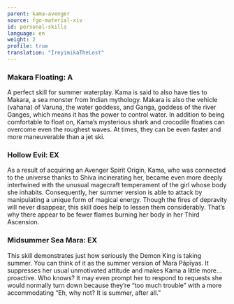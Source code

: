 ```yaml
---
parent: kama-avenger
source: fgo-material-xiv
id: personal-skills
language: en
weight: 2
profile: true
translation: "IreyimikaTheLost"
---
```


### Makara Floating: A

A perfect skill for summer waterplay. Kama is said to also have ties to Makara, a sea monster from Indian mythology. Makara is also the vehicle (vahana) of Varuna, the water goddess, and Ganga, goddess of the river Ganges, which means it has the power to control water. In addition to being comfortable to float on, Kama’s mysterious shark and crocodile floaties can overcome even the roughest waves. At times, they can be even faster and more maneuverable than a jet ski.

### Hollow Evil: EX

As a result of acquiring an Avenger Spirit Origin, Kama, who was connected to the universe thanks to Shiva incinerating her, became even more deeply intertwined with the unusual magecraft temperament of the girl whose body she inhabits. Consequently, her summer version is able to attack by manipulating a unique form of magical energy. Though the fires of depravity will never disappear, this skill does help to lessen them considerably. That’s why there appear to be fewer flames burning her body in her Third Ascension.

### Midsummer Sea Mara: EX

This skill demonstrates just how seriously the Demon King is taking summer. You can think of it as the summer version of Mara Pāpīyas. It suppresses her usual unmotivated attitude and makes Kama a little more…proactive. Who knows? It may even prompt her to respond to requests she would normally turn down because they’re “too much trouble” with a more accommodating “Eh, why not? It is summer, after all.”
